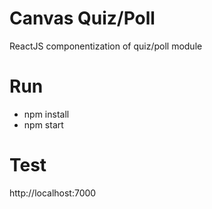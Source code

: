 # Canvas Quiz/Poll
ReactJS componentization of quiz/poll module

# Run
- npm install
- npm start

# Test
http://localhost:7000
